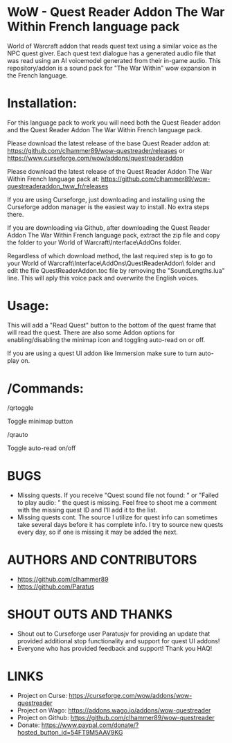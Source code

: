 # WoW - Quest Reader Addon The War Within French language pack
World of Warcraft addon that reads quest text using a similar voice as the NPC quest giver. Each quest text dialogue has a generated audio file that was read using an AI voicemodel generated from their in-game audio. This repository/addon is a sound pack for "The War Within" wow expansion in the French language.

# Installation:
For this language pack to work you will need both the Quest Reader addon and the Quest Reader Addon The War Within French language pack.

Please download the latest release of the base Quest Reader addon at: https://github.com/clhammer89/wow-questreader/releases or https://www.curseforge.com/wow/addons/questreaderaddon

Please download the latest release of the Quest Reader Addon The War Within French language pack at: https://github.com/clhammer89/wow-questreaderaddon_tww_fr/releases

If you are using Curseforge, just downloading and installing using the Curseforge addon manager is the easiest way to install. No extra steps there.

If you are downloading via Github, after downloading the Quest Reader Addon The War Within French language pack, extract the zip file and copy the folder to your World of Warcraft\Interface\AddOns folder.

Regardless of which download method, the last required step is to go to your World of Warcraft\Interface\AddOns\QuestReaderAddon\ folder and edit the file QuestReaderAddon.toc file by removing the "SoundLengths.lua" line. This will aply this voice pack and overwrite the English voices.


# Usage:
This will add a "Read Quest" button to the bottom of the quest frame that will read the quest. There are also some Addon options for enabling/disabling the minimap icon and toggling auto-read on or off.

If you are using a quest UI addon like Immersion make sure to turn auto-play on.

# /Commands:

/qrtoggle

Toggle minimap button

/qrauto

Toggle auto-read on/off



# BUGS
 - Missing quests. If you receive "Quest sound file not found: " or "Failed to play audio: " the quest is missing. Feel free to shoot me a comment with the missing quest ID and I'll add it to the list. 
 - Missing quests cont. The source I utilize for quest info can sometimes take several days before it has complete info. I try to source new quests every day, so if one is missing it may be added the next.

# AUTHORS AND CONTRIBUTORS
 - https://github.com/clhammer89
 - https://github.com/Paratus

# SHOUT OUTS AND THANKS
 - Shout out to Curseforge user Paratusjv for providing an update that provided additional stop functionality and support for quest UI addons! 
 - Everyone who has provided feedback and support! Thank you HAQ!
 
# LINKS
 - Project on Curse: https://curseforge.com/wow/addons/wow-questreader
 - Project on Wago: https://addons.wago.io/addons/wow-questreader
 - Project on Github: https://github.com/clhammer89/wow-questreader
 - Donate: https://www.paypal.com/donate/?hosted_button_id=54FT9M5AAV9KG
